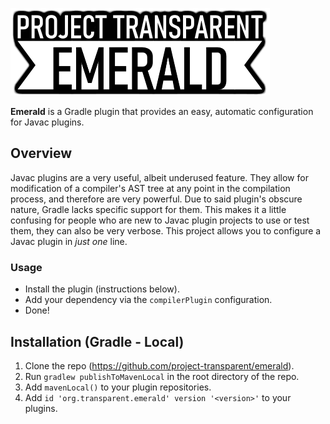 ![Emerald](https://github.com/project-transparent/emerald/blob/main/emerald.png)

**Emerald** is a Gradle plugin that provides an easy, automatic configuration for Javac plugins.

## Overview

Javac plugins are a very useful, albeit underused feature. They allow for modification of a compiler's AST tree at any point in the compilation process, and therefore are very powerful. Due to said plugin's obscure nature, Gradle lacks specific support for them. This makes it a little confusing for people who are new to Javac plugin projects to use or test them, they can also be very verbose. This project allows you to configure a Javac plugin in *just one* line.

### Usage

- Install the plugin (instructions below).
- Add your dependency via the `compilerPlugin` configuration.
- Done!

## Installation (Gradle - Local)

1. Clone the repo (https://github.com/project-transparent/emerald).
2. Run `gradlew publishToMavenLocal` in the root directory of the repo.
3. Add `mavenLocal()` to your plugin repositories.
4. Add `id 'org.transparent.emerald' version '<version>'` to your plugins.
